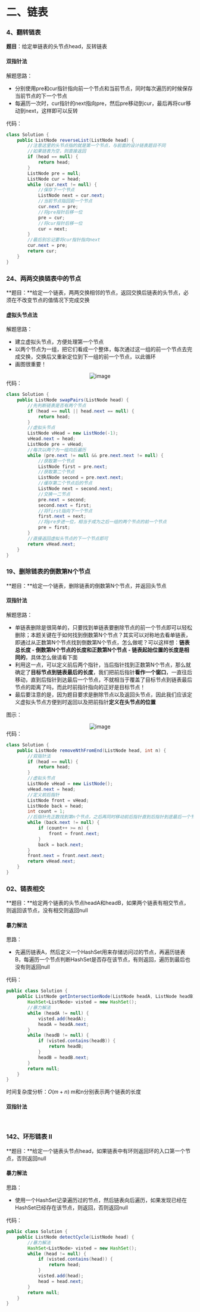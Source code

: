 # 二、链表

### 4、翻转链表

**题目**：给定单链表的头节点head，反转链表

#### 双指针法

解题思路：

* 分别使用pre和cur指针指向前一个节点和当前节点，同时每次遍历的时候保存当前节点的下一个节点
* 每遍历一次时，cur指针的next指向pre，然后pre移动到cur，最后再将cur移动到next，这样即可以反转

代码：

```java
class Solution {
    public ListNode reverseList(ListNode head) {
        //注意这里的头节点指的就是第一个节点，与前面的设计链表题目不同
        //如果链表为空，则直接返回
        if (head == null) {
            return head;
        }
        ListNode pre = null;
        ListNode cur = head;
        while (cur.next != null) {
            //保存下一个节点
            ListNode next = cur.next;
            //当前节点指回前一个节点
            cur.next = pre;
            //将pre指针后移一位
            pre = cur;
            //将cur指针后移一位
            cur = next;
        }
        //最后别忘记要将cur指针指向next
        cur.next = pre;
        return cur;
    }
}
```

### 24、两两交换链表中的节点

**题目：**给定一个链表，两两交换相邻的节点，返回交换后链表的头节点，必须在不改变节点的值情况下完成交换

#### 虚拟头节点法

解题思路：

* 建立虚拟头节点，方便处理第一个节点
* 以两个节点为一组，把它们看成一个整体，每次通过这一组的前一个节点去完成交换，交换后又重新定位到下一组的前一个节点，以此循环
* 画图很重要！
<div align="center">
	<img src="https://cdn.jsdelivr.net/gh/HoShum/PictureRepo/imgs/202306282306292.png" alt="image" />​
</div>
代码：

```java
class Solution {
    public ListNode swapPairs(ListNode head) {
        //先判断链表是否有两个节点
        if (head == null || head.next == null) {
            return head;
        }
        //虚拟头节点
        ListNode vHead = new ListNode(-1);
        vHead.next = head;
        ListNode pre = vHead;
        //每次以两个为一组向后遍历
        while (pre.next != null && pre.next.next != null) {
            //获取第一个节点
            ListNode first = pre.next;
            //获取第二个节点
            ListNode second = pre.next.next;
            //缓存第二个节点后的节点
            ListNode next = second.next;
            //交换一二节点
            pre.next = second;
            second.next = first;
            //将first指向下一个节点
            first.next = next;
            //将pre步进一位，相当于成为之后一组的两个节点的前一个节点
            pre = first;
        }
        //直接返回虚拟头节点的下一个节点即可
        return vHead.next;
    }   
}
```

### 19、删除链表的倒数第N个节点

**题目：**给定一个链表，删除链表的倒数第N个节点，并返回头节点

#### 双指针法

解题思路：

* 单链表删除是很简单的，只要找到单链表要删除节点的前一个节点即可以轻松删除；本题关键在于如何找到倒数第N个节点？其实可以对称地去看单链表，即通过从正数第N个节点找到倒数第N个节点，怎么做呢？可以这样想：**链表总长度 - 倒数第N个节点的长度和正数第N个节点 - 链表起始位置的长度是相同的**，具体怎么做请看下面
* 利用这一点，可以定义前后两个指针，当后指针找到正数第N个节点，那么就确定了**目标节点到链表最后的长度**，我们把前后指针**看作一个窗口**，一直往后移动，直到后指针到达最后一个节点，不就相当于覆盖了目标节点到链表最后节点的距离了吗，而此时前指针指向的正好是目标节点！
* 最后要注意的是，因为题目要求是删除节点以及返回头节点，因此我们应该定义虚拟头节点方便到时返回以及把前指针**定义在头节点的位置**

图示：
<div align="center">
    <img src="https://cdn.jsdelivr.net/gh/HoShum/PictureRepo/imgs/202306282306293.png" alt="image" />
</div>
代码：

```java
class Solution {
    public ListNode removeNthFromEnd(ListNode head, int n) {
        //双指针法
        if (head == null) {
            return head;
        }
        //虚拟头节点
        ListNode vHead = new ListNode();
        vHead.next = head;
        //定义前后指针
        ListNode front = vHead;
        ListNode back = head;
        int count = 1;
        //后指针先正数找到第n个节点，之后再同时移动前后指针直到后指针到底最后一个节点，此时的front指针的指向的后一个节点就是要删除的节点
        while (back.next != null) {
            if (count++ >= n) {
                front = front.next;
            }
            back = back.next;
        }
        front.next = front.next.next;
        return vHead.next;
    }
}
```

### 02、链表相交

**题目：**给定两个链表的头节点headA和headB，如果两个链表有相交节点，则返回该节点，没有相交则返回null

#### 暴力解法

思路：

* 先遍历链表A，然后定义一个HashSet用来存储访问过的节点，再遍历链表B，每遍历一个节点判断HashSet是否存在该节点，有则返回，遍历到最后也没有则返回null

代码：

```java
public class Solution {
    public ListNode getIntersectionNode(ListNode headA, ListNode headB) {
        HashSet<ListNode> visted = new HashSet();
        //暴力解法
        while (headA != null) {
            visted.add(headA);
            headA = headA.next;
        }
        while (headB != null) {
            if (visted.contains(headB)) {
                return headB;
            }
            headB = headB.next;
        }
        return null;
    }
}
```

时间复杂度分析：$O(m + n)$ 	m和n分别表示两个链表的长度

#### 双指针法

‍

### 142、环形链表 II 

**题目：**给定一个链表头节点head，如果链表中有环则返回环的入口第一个节点，否则返回null

#### 暴力解法

思路：

* 使用一个HashSet记录遍历过的节点，然后链表向后遍历，如果发现已经在HashSet已经存在该节点，则返回，否则返回null

代码：

```java
public class Solution {
    public ListNode detectCycle(ListNode head) {
        //暴力解法
        HashSet<ListNode> visted = new HashSet();
        while (head != null) {
            if (visted.contains(head)) {
                return head;
            }
            visted.add(head);
            head = head.next;
        }
        return null;
    }
}
```

‍
